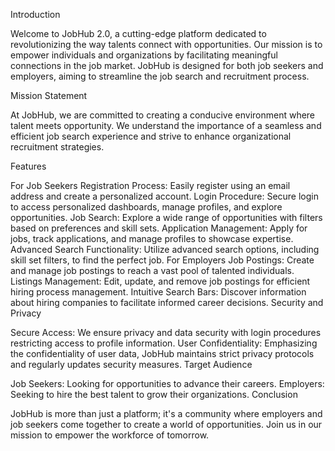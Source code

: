 Introduction

Welcome to JobHub 2.0, a cutting-edge platform dedicated to revolutionizing the way talents connect with opportunities. Our mission is to empower individuals and organizations by facilitating meaningful connections in the job market. JobHub is designed for both job seekers and employers, aiming to streamline the job search and recruitment process.

Mission Statement

At JobHub, we are committed to creating a conducive environment where talent meets opportunity. We understand the importance of a seamless and efficient job search experience and strive to enhance organizational recruitment strategies.

Features

For Job Seekers
Registration Process: Easily register using an email address and create a personalized account.
Login Procedure: Secure login to access personalized dashboards, manage profiles, and explore opportunities.
Job Search: Explore a wide range of opportunities with filters based on preferences and skill sets.
Application Management: Apply for jobs, track applications, and manage profiles to showcase expertise.
Advanced Search Functionality: Utilize advanced search options, including skill set filters, to find the perfect job.
For Employers
Job Postings: Create and manage job postings to reach a vast pool of talented individuals.
Listings Management: Edit, update, and remove job postings for efficient hiring process management.
Intuitive Search Bars: Discover information about hiring companies to facilitate informed career decisions.
Security and Privacy

Secure Access: We ensure privacy and data security with login procedures restricting access to profile information.
User Confidentiality: Emphasizing the confidentiality of user data, JobHub maintains strict privacy protocols and regularly updates security measures.
Target Audience

Job Seekers: Looking for opportunities to advance their careers.
Employers: Seeking to hire the best talent to grow their organizations.
Conclusion

JobHub is more than just a platform; it's a community where employers and job seekers come together to create a world of opportunities. Join us in our mission to empower the workforce of tomorrow.
